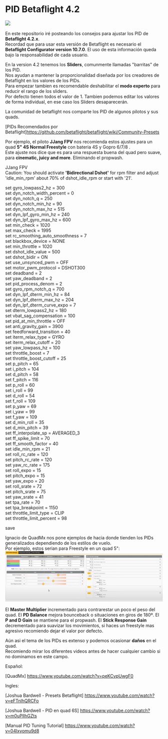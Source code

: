 # PID Betaflight 4.2

<img src="https://raw.githubusercontent.com/wiki/betaflight/betaflight/images/betaflight/bf_logo.png">

En este repositorio iré posteando los consejos para ajustar los PID de **Betaflight 4.2.x**.  
Recordad que para usar esta versión de Betaflight es necesario el **Betaflight Configurator version 10.7.0**.
El uso de esta información queda bajo la responsabilidad de cada usuario.

En la version 4.2 tenemos los **Sliders**, comunmente llamadas "barritas" de los PID.      
Nos ayudan a mantener la proporcionalidad diseñada por los creadores de Betaflight en los valores de los PIDs.   
Para empezar tambien es recomendable deshabilitar el **modo experto** para reducir el rango de los sliders.  
Por defecto tienen todos el valor de 1. Tambien podemos editar los valores de forma individual, en ese caso los Sliders desaparecerán.   

La comunidad de betaflight nos comparte los PID de algunos pilotos y sus quads.  

[PIDs Recomendados por Betaflight]https://github.com/betaflight/betaflight/wiki/Community-Presets

Por ejemplo, el piloto **JJang FPV** nos recomienda estos ajustes para un quad **5" 4S Normal Freestyle** con bateria 4S y Gopro 6/7/8 .    
Este ajuste nos dice que es para una respuesta buena del quad pero suave, para **cinematic, juicy and more**. Eliminando el propwash.

JJang FPV  
Caution: You should activate **'Bidirectional Dshot'** for rpm filter and adjust 'idle_min_rpm' about 70% of dshot_idle_rpm or start with '21'.   

set gyro_lowpass2_hz = 300  
set dyn_notch_width_percent = 0  
set dyn_notch_q = 250  
set dyn_notch_min_hz = 90  
set dyn_notch_max_hz = 515  
set dyn_lpf_gyro_min_hz = 240  
set dyn_lpf_gyro_max_hz = 600  
set min_check = 1020  
set max_check = 1995  
set rc_smoothing_auto_smoothness = 7  
set blackbox_device = NONE  
set min_throttle = 1020  
set dshot_idle_value = 500  
set dshot_bidir = ON  
set use_unsynced_pwm = OFF  
set motor_pwm_protocol = DSHOT300  
set deadband = 2  
set yaw_deadband = 2  
set pid_process_denom = 2  
set gyro_rpm_notch_q = 700  
set dyn_lpf_dterm_min_hz = 84  
set dyn_lpf_dterm_max_hz = 204  
set dyn_lpf_dterm_curve_expo = 7  
set dterm_lowpass2_hz = 180  
set vbat_sag_compensation = 100  
set pid_at_min_throttle = OFF  
set anti_gravity_gain = 3900  
set feedforward_transition = 40  
set iterm_relax_type = GYRO  
set iterm_relax_cutoff = 20    
set yaw_lowpass_hz = 100  
set throttle_boost = 7  
set throttle_boost_cutoff = 25  
set p_pitch = 65  
set i_pitch = 104  
set d_pitch = 58  
set f_pitch = 116  
set p_roll = 60  
set i_roll = 99  
set d_roll = 54  
set f_roll = 109  
set p_yaw = 69  
set i_yaw = 99  
set f_yaw = 109  
set d_min_roll = 35  
set d_min_pitch = 39  
set ff_interpolate_sp = AVERAGED_3  
set ff_spike_limit = 70  
set ff_smooth_factor = 40  
set idle_min_rpm = 21  
set roll_rc_rate = 120  
set pitch_rc_rate = 120  
set yaw_rc_rate = 175  
set roll_expo = 15  
set pitch_expo = 15  
set yaw_expo = 20  
set roll_srate = 72  
set pitch_srate = 75  
set yaw_srate = 41  
set tpa_rate = 70  
set tpa_breakpoint = 1150  
set throttle_limit_type = CLIP  
set throttle_limit_percent = 98  

save  

Ignacio de QuadMx nos pone ejemplos de hacia donde tienden los PIDs generalizados dependiendo de los estilos de vuelo.  
Por ejemplo, estos serian para Freestyle en un quad 5":  
<img src="https://raw.githubusercontent.com/AirbenderFPV/PID-Betaflight-4.2/main/PIDejemploFreestyle.PNG">

El **Master Multiplier** incrementado para contrarestar un poco el peso del quad. 
El **PD Balance** mejora bounceback o situaciones en giros de 180º.
El **P and D Gain** se mantiene para el propwash.
El **Stick Response Gain** decrementado para suavizar los movimientos, si haces un freestyle mas agresivo recomiendo dejar el valor por defecto.

Aún asi el tema de los PIDs es extenso y podemos ocasionar **daños** en el quad.  
Recomiendo mirar los diferentes videos antes de hacer cualquier cambio si no dominamos en este campo.   

Español:

[QuadMx] https://www.youtube.com/watch?v=peKCvpUwgF0

Ingles:

[Joshua Bardwell - Presets Betaflight] https://www.youtube.com/watch?v=eFTnlhQRCFo

[Joshua Bardwell - PID en quad 6S] https://www.youtube.com/watch?v=m0uPllhGZts

[Manual PID Tuning Tutorial] https://www.youtube.com/watch?v=04Ixyomu9d8

